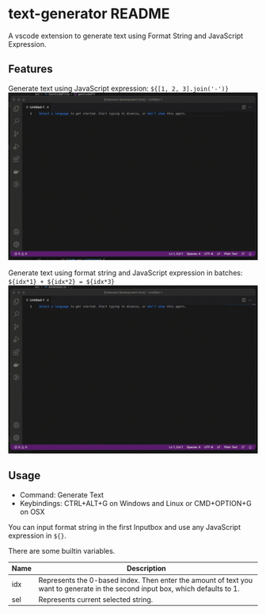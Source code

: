 # text-generator README

A vscode extension to generate text using Format String and JavaScript Expression.

## Features

Generate text using JavaScript expression: `${[1, 2, 3].join('-')}`
![Generate text using JavaScript expression](images/eval_js.gif)

Generate text using format string and JavaScript expression in batches:  `${idx*1} + ${idx*2} = ${idx*3}`
![Generate text using format string and JavaScript expression in batches](images/batch_generate.gif)

## Usage

* Command: Generate Text
* Keybindings: CTRL+ALT+G on Windows and Linux or CMD+OPTION+G on OSX

You can input format string in the first Inputbox and use any JavaScript expression in `${}`. 

There are some builtin variables.

| Name | Description                                                  |
| ---- | ------------------------------------------------------------ |
| idx  | Represents the 0-based index. Then enter the amount of text you want to generate in the second input box, which defaults to 1. |
| sel  | Represents current selected string.                          |

